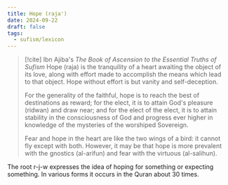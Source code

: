 ```yaml
---
title: Hope (raja')
date: 2024-09-22
draft: false
tags:
  - sufism/lexicon
---
```


> [!cite] Ibn Ajiba's *The Book of Ascension to the Essential Truths of Sufism*
> Hope (raja) is the tranquility of a heart awaiting the object of its love, along with effort made to accomplish the means which lead to that object. Hope without effort is but vanity and self-deception.
> 
> For the generality of the faithful, hope is to reach the best of destinations as reward; for the elect, it is to attain God's pleasure (ridwan) and draw near; and for the elect of the elect, it is to attain stability in the consciousness of God and progress ever higher in knowledge of the mysteries of the worshiped Sovereign.
> 
> Fear and hope in the heart are like the two wings of a bird: it cannot fly except with both. However, it may be that hope is more prevalent with the gnostics (al-arifun) and fear with the virtuous (al-salihun).

The root r-j-w expresses the idea of hoping for something or expecting something. In various forms it occurs in the Quran about 30 times. 